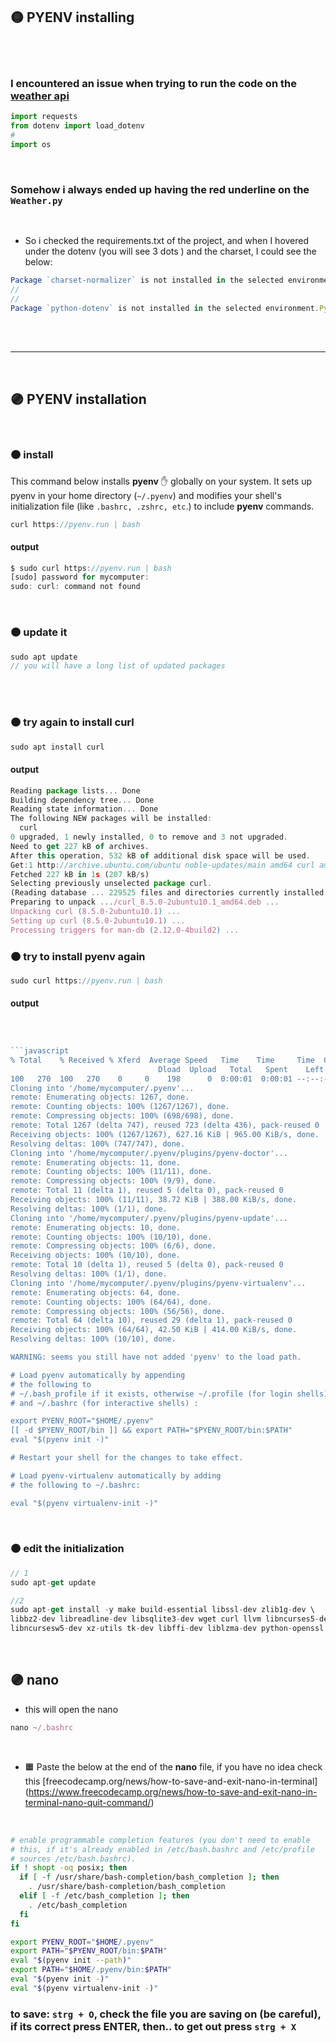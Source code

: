 ## 🟡 PYENV installing

<br>
<br>

### I encountered an issue when trying to run the code on the  [weather api](./z_weather-API.md)


```python
import requests
from dotenv import load_dotenv
#
import os
```

<br>

### Somehow i always ended up having the red underline on the `Weather.py`

<br>

- So i checked the requirements.txt of the project, and when I hovered under the dotenv (you will see 3 dots ) and the charset, I could see the below:

```javascript
Package `charset-normalizer` is not installed in the selected environment.Python-InstalledPackagesCheckernot-installed
//
//
Package `python-dotenv` is not installed in the selected environment.Python-InstalledPackagesCheckernot-installed

```


<br>
<br>

----


<br>

## 🟣 PYENV installation


<br>

### 🟠 install

This command below installs **pyenv** ✋ globally on your system. It sets up pyenv in your home directory (`~/.pyenv`) and modifies your shell's initialization file (like `.bashrc, .zshrc, etc`.) to include **pyenv** commands.

```javascript
curl https://pyenv.run | bash
```


#### output

```javascript
$ sudo curl https://pyenv.run | bash
[sudo] password for mycomputer:
sudo: curl: command not found
```

<br>


### 🟠 update it

```javascript
sudo apt update
// you will have a long list of updated packages
```

<br>
<br>

### 🟠 try again to install curl

```javascript
sudo apt install curl
```


#### output

```javascript
Reading package lists... Done
Building dependency tree... Done
Reading state information... Done
The following NEW packages will be installed:
  curl
0 upgraded, 1 newly installed, 0 to remove and 3 not upgraded.
Need to get 227 kB of archives.
After this operation, 532 kB of additional disk space will be used.
Get:1 http://archive.ubuntu.com/ubuntu noble-updates/main amd64 curl amd64 8.5.0-2ubuntu10.1 [227 kB]
Fetched 227 kB in 1s (207 kB/s)
Selecting previously unselected package curl.
(Reading database ... 229525 files and directories currently installed.)
Preparing to unpack .../curl_8.5.0-2ubuntu10.1_amd64.deb ...
Unpacking curl (8.5.0-2ubuntu10.1) ...
Setting up curl (8.5.0-2ubuntu10.1) ...
Processing triggers for man-db (2.12.0-4build2) ...

```

### 🟠 try to install pyenv again

```javascript
sudo curl https://pyenv.run | bash

```
#### output


```javascript



```javascript
% Total    % Received % Xferd  Average Speed   Time    Time     Time  Current
                                 Dload  Upload   Total   Spent    Left  Speed
100   270  100   270    0     0    198      0  0:00:01  0:00:01 --:--:--   198
Cloning into '/home/mycomputer/.pyenv'...
remote: Enumerating objects: 1267, done.
remote: Counting objects: 100% (1267/1267), done.
remote: Compressing objects: 100% (698/698), done.
remote: Total 1267 (delta 747), reused 723 (delta 436), pack-reused 0
Receiving objects: 100% (1267/1267), 627.16 KiB | 965.00 KiB/s, done.
Resolving deltas: 100% (747/747), done.
Cloning into '/home/mycomputer/.pyenv/plugins/pyenv-doctor'...
remote: Enumerating objects: 11, done.
remote: Counting objects: 100% (11/11), done.
remote: Compressing objects: 100% (9/9), done.
remote: Total 11 (delta 1), reused 5 (delta 0), pack-reused 0
Receiving objects: 100% (11/11), 38.72 KiB | 388.00 KiB/s, done.
Resolving deltas: 100% (1/1), done.
Cloning into '/home/mycomputer/.pyenv/plugins/pyenv-update'...
remote: Enumerating objects: 10, done.
remote: Counting objects: 100% (10/10), done.
remote: Compressing objects: 100% (6/6), done.
Receiving objects: 100% (10/10), done.
remote: Total 10 (delta 1), reused 5 (delta 0), pack-reused 0
Resolving deltas: 100% (1/1), done.
Cloning into '/home/mycomputer/.pyenv/plugins/pyenv-virtualenv'...
remote: Enumerating objects: 64, done.
remote: Counting objects: 100% (64/64), done.
remote: Compressing objects: 100% (56/56), done.
remote: Total 64 (delta 10), reused 29 (delta 1), pack-reused 0
Receiving objects: 100% (64/64), 42.50 KiB | 414.00 KiB/s, done.
Resolving deltas: 100% (10/10), done.

WARNING: seems you still have not added 'pyenv' to the load path.

# Load pyenv automatically by appending
# the following to
# ~/.bash_profile if it exists, otherwise ~/.profile (for login shells)
# and ~/.bashrc (for interactive shells) :

export PYENV_ROOT="$HOME/.pyenv"
[[ -d $PYENV_ROOT/bin ]] && export PATH="$PYENV_ROOT/bin:$PATH"
eval "$(pyenv init -)"

# Restart your shell for the changes to take effect.

# Load pyenv-virtualenv automatically by adding
# the following to ~/.bashrc:

eval "$(pyenv virtualenv-init -)"

```

<br>


### 🟠 edit the initialization

```javascript
// 1
sudo apt-get update

//2
sudo apt-get install -y make build-essential libssl-dev zlib1g-dev \
libbz2-dev libreadline-dev libsqlite3-dev wget curl llvm libncurses5-dev \
libncursesw5-dev xz-utils tk-dev libffi-dev liblzma-dev python-openssl git

```
 <br>


 ## 🟣 nano

- this will open the nano

```javascript
nano ~/.bashrc
```

<br>

- 🟧 Paste the below at the end of the **nano** file, if you have no idea check this [freecodecamp.org/news/how-to-save-and-exit-nano-in-terminal]
(https://www.freecodecamp.org/news/how-to-save-and-exit-nano-in-terminal-nano-quit-command/)

<br>

```bash
# enable programmable completion features (you don't need to enable
# this, if it's already enabled in /etc/bash.bashrc and /etc/profile
# sources /etc/bash.bashrc).
if ! shopt -oq posix; then
  if [ -f /usr/share/bash-completion/bash_completion ]; then
    . /usr/share/bash-completion/bash_completion
  elif [ -f /etc/bash_completion ]; then
    . /etc/bash_completion
  fi
fi

export PYENV_ROOT="$HOME/.pyenv"
export PATH="$PYENV_ROOT/bin:$PATH"
eval "$(pyenv init --path)"
export PATH="$HOME/.pyenv/bin:$PATH"
eval "$(pyenv init -)"
eval "$(pyenv virtualenv-init -)"
```

###  to save: `strg + O`, check the file you are saving on (be careful), if its correct press ENTER, then.. to get out press `strg + X`
